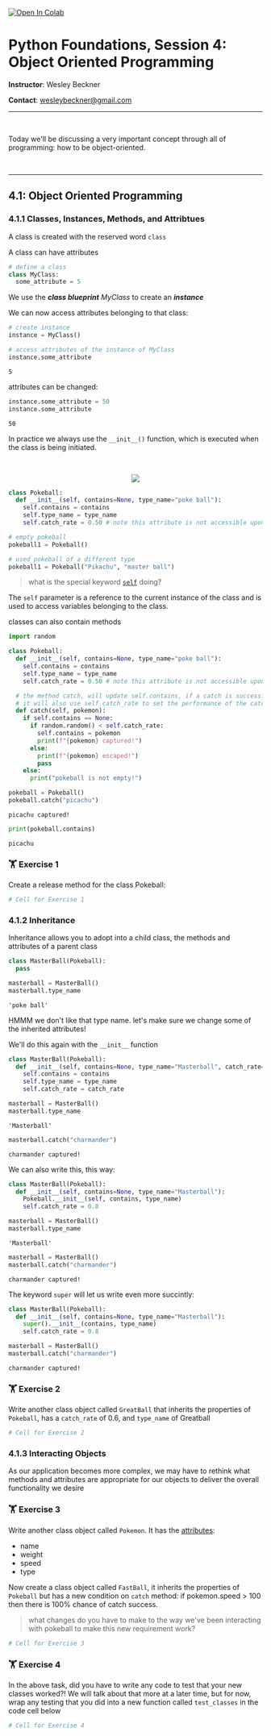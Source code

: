 <a href="https://colab.research.google.com/github/wesleybeckner/python_foundations/blob/main/notebooks/S4_Object_Oriented_Programming.ipynb" target="_parent"><img src="https://colab.research.google.com/assets/colab-badge.svg" alt="Open In Colab"/></a>

# Python Foundations, Session 4: Object Oriented Programming
**Instructor**: Wesley Beckner

**Contact**: wesleybeckner@gmail.com
<br>

---

<br>

Today we'll be discussing a very important concept through all of programming: how to be object-oriented.

<br>

---


## 4.1: Object Oriented Programming

### 4.1.1 Classes, Instances, Methods, and Attribtues

A class is created with the reserved word `class`

A class can have attributes


```python
# define a class
class MyClass:
  some_attribute = 5
```

We use the **_class blueprint_** _MyClass_ to create an **_instance_**

We can now access attributes belonging to that class:


```python
# create instance
instance = MyClass()

# access attributes of the instance of MyClass
instance.some_attribute
```




    5



attributes can be changed:


```python
instance.some_attribute = 50
instance.some_attribute
```




    50



In practice we always use the `__init__()` function, which is executed when the class is being initiated. 

<br>

<p align=center>
<img src="https://cdn2.bulbagarden.net/upload/thumb/2/23/Pok%C3%A9_Balls_GL.png/250px-Pok%C3%A9_Balls_GL.png"></img>
</p>


```python
class Pokeball:
  def __init__(self, contains=None, type_name="poke ball"):
    self.contains = contains
    self.type_name = type_name
    self.catch_rate = 0.50 # note this attribute is not accessible upon init
```


```python
# empty pokeball
pokeball1 = Pokeball()

# used pokeball of a different type
pokeball1 = Pokeball("Pikachu", "master ball")
```

> what is the special keyword [`self`](http://neopythonic.blogspot.com/2008/10/why-explicit-self-has-to-stay.html) doing?

The `self` parameter is a reference to the current instance of the class and is used to access variables belonging to the class.

classes can also contain methods


```python
import random

class Pokeball:
  def __init__(self, contains=None, type_name="poke ball"):
    self.contains = contains
    self.type_name = type_name
    self.catch_rate = 0.50 # note this attribute is not accessible upon init

  # the method catch, will update self.contains, if a catch is successful
  # it will also use self.catch_rate to set the performance of the catch
  def catch(self, pokemon):
    if self.contains == None:
      if random.random() < self.catch_rate:
        self.contains = pokemon
        print(f"{pokemon} captured!")
      else:
        print(f"{pokemon} escaped!")
        pass
    else:
      print("pokeball is not empty!")

```


```python
pokeball = Pokeball()
pokeball.catch("picachu")
```

    picachu captured!



```python
print(pokeball.contains)
```

    picachu


### 🏋️ Exercise 1

Create a release method for the class Pokeball:


```python
# Cell for Exercise 1
```

### 4.1.2 Inheritance

Inheritance allows you to adopt into a child class, the methods and attributes of a parent class


```python
class MasterBall(Pokeball):
  pass
```


```python
masterball = MasterBall()
masterball.type_name
```




    'poke ball'



HMMM we don't like that type name. let's make sure we change some of the inherited attributes!

We'll do this again with the `__init__` function


```python
class MasterBall(Pokeball):
  def __init__(self, contains=None, type_name="Masterball", catch_rate=0.8):
    self.contains = contains
    self.type_name = type_name
    self.catch_rate = catch_rate
```


```python
masterball = MasterBall()
masterball.type_name
```




    'Masterball'




```python
masterball.catch("charmander")
```

    charmander captured!


We can also write this, this way:


```python
class MasterBall(Pokeball):
  def __init__(self, contains=None, type_name="Masterball"):
    Pokeball.__init__(self, contains, type_name)
    self.catch_rate = 0.8
```


```python
masterball = MasterBall()
masterball.type_name
```




    'Masterball'




```python
masterball = MasterBall()
masterball.catch("charmander")
```

    charmander captured!


The keyword `super` will let us write even more succintly:


```python
class MasterBall(Pokeball):
  def __init__(self, contains=None, type_name="Masterball"):
    super().__init__(contains, type_name)
    self.catch_rate = 0.8
```


```python
masterball = MasterBall()
masterball.catch("charmander")
```

    charmander captured!


### 🏋️ Exercise 2

Write another class object called `GreatBall` that inherits the properties of `Pokeball`, has a `catch_rate` of 0.6, and `type_name` of Greatball


```python
# Cell for Exercise 2
```

### 4.1.3 Interacting Objects

As our application becomes more complex, we may have to rethink what methods and attributes are appropriate for our objects to deliver the overall functionality we desire

### 🏋️ Exercise 3

Write another class object called `Pokemon`. It has the [attributes](https://bulbapedia.bulbagarden.net/wiki/Type):

* name
* weight
* speed
* type

Now create a class object called `FastBall`, it inherits the properties of `Pokeball` but has a new condition on `catch` method: if pokemon.speed > 100 then there is 100% chance of catch success.

> what changes do you have to make to the way we've been interacting with pokeball to make this new requirement work?


```python
# Cell for Exercise 3
```

### 🏋️ Exercise 4

In the above task, did you have to write any code to test that your new classes worked?! We will talk about that more at a later time, but for now, wrap any testing that you did into a new function called `test_classes` in the code cell below


```python
# Cell for Exercise 4
```
